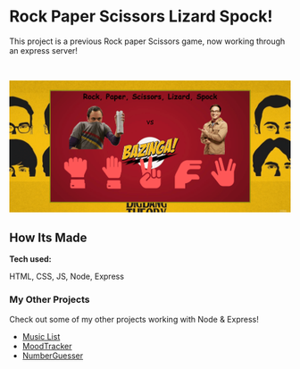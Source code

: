 # Rock Paper Scissors Lizard Spock!

This project is a previous Rock paper Scissors game, now working through an express server!

&emsp;

<img src="https://github.com/DashlinS/RPSLizardSpock/blob/main/public/img/RPSdemo.gif" width="700">

<!-- &emsp;&emsp;&emsp;&emsp;&emsp;&emsp;&emsp;&emsp;&emsp;&emsp;&emsp;&emsp;&emsp;&emsp;&emsp;[Click Here to go to the website!]() -->

## How Its Made 

**Tech used:** 

HTML, CSS, JS, Node, Express

### My Other Projects 

Check out some of my other projects working with Node & Express!

* [Music List](https://github.com/DashlinS/MyMusicList)
* [MoodTracker](https://github.com/DashlinS/moodtracker)
* [NumberGuesser](https://github.com/DashlinS/NumberGuesser)
